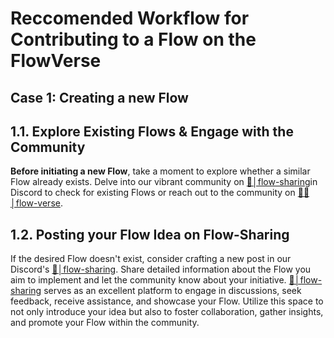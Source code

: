 # Reccomended Workflow for Contributing to a Flow on the FlowVerse

## Case 1: Creating a new Flow

## 1.1. Explore Existing Flows & Engage with the Community
 
**Before initiating a new Flow**, take a moment to explore whether a similar Flow already exists. Delve into our vibrant community on [🤲│flow-sharing](https://discord.com/channels/1178627039289430106/1179412176902049832)in Discord to check for existing Flows or reach out to the community on [🌊🔮│flow-verse](https://discord.com/channels/1178627039289430106/1178634778128429077). 


## 1.2. Posting your Flow Idea on Flow-Sharing
If the desired Flow doesn't exist, consider crafting a new post in our Discord's [🤲│flow-sharing](https://discord.com/channels/1178627039289430106/1179412176902049832). Share detailed information about the Flow you aim to implement and let the community know about your initiative. [🤲│flow-sharing](https://discord.com/channels/1178627039289430106/1179412176902049832) serves as an excellent platform to engage in discussions, seek feedback, receive assistance, and showcase your Flow. Utilize this space to not only introduce your idea but also to foster collaboration, gather insights, and promote your Flow within the community.